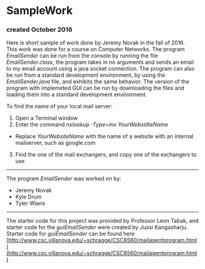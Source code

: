 # SampleWork
### created October 2016

 Here is short sample of work done by Jeremy Novak in the fall of 2016.  
 This work was done for a course on Computer Networks. The program _EmailSender_ can be run from the console by running the file _EmailSender.class_, the program takes in no arguments and sends an email to my email account using a java socket connection. The program can also be run from a standard development environment, by using the _EmailSender.java_ file, and exhibits the same behavior. The version of the program with implemeted GUI can be run by downloading the files and loading them into a standard development environment.
 
 To find the name of your local mail server:
 1. Open a Terminal window
 2. Enter the command _nslookup -Type=mx YourWebsidteName_ 
   * Replace _YourWebsiteName_ with the name of a website with an internal mailserver, such as google.com
 3. Find the one of the mail exchangers, and copy one of the exchangers to use 

---
 
 The program _EmailSender_ was worked on by:
 * Jeremy Novak
 * Kyle Drum
 * Tyler Wians
 
---
 
 The starter code for this project was provided by Professor Leon Tabak, and starter code for the _guiEmailSender_ were created by Jussi Kangasharju. Starter code for _guiEmailSender_ can be found here [http://www.csc.villanova.edu/~schragge/CSC8560/mailagentprogram.html](http://www.csc.villanova.edu/~schragge/CSC8560/mailagentprogram.html)
